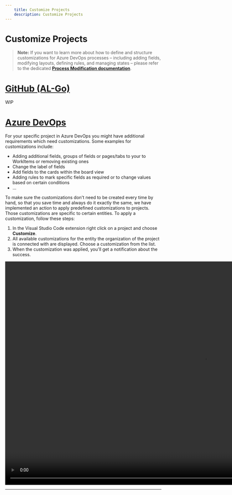 ```yaml
---
    title: Customize Projects
    description: Customize Projects
---
```


# Customize Projects

> **Note:** If you want to learn more about how to define and structure customizations for Azure DevOps processes – including adding fields, modifying layouts, defining rules, and managing states – please refer to the dedicated [**Process Modification documentation**](/docs/en-us/vsc-extension/process-modification.md).

# [**GitHub (AL-Go)**](#tab/github)

WIP

# [**Azure DevOps**](#tab/azdevops)

For your specific project in Azure DevOps you might have additional requirements which need customizations. Some examples for customizations include:

- Adding additional fields, groups of fields or pages/tabs to your to WorkItems or removing existing ones
- Change the label of fields
- Add fields to the cards within the board view
- Adding rules to mark specific fields as required or to change values based on certain conditions
- ...

To make sure the customizations don't need to be created every time by hand, so that you save time and always do it exactly the same, we have implemented an action to apply predefined customizations to projects. Those customizations are specific to certain entities. To apply a customization, follow these steps:

1. In the Visual Studio Code extension right click on a project and choose **Customize**.
2. All available customizations for the entity the organization of the project is connected with are displayed. Choose a customization from the list.
3. When the customization was applied, you'll get a notification about the success.

<video width="1280px" height="720px" controls>
  <source src="../media/customize-project.mp4" type="video/mp4">
  Your browser does not support the video tag.
</video>

---
